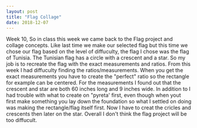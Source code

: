 ```yaml
---
layout: post
title: "Flag Collage"
date: 2018-12-07
---
```


Week 10, So in class this week we came back to the Flag project and collage concepts. Like last time we make our selected flag but this time we chose our flag based on the level of diffuculty, the flag I chose was the flag of Tunisia. The Tunisian flag has a circle with a crescent and a star. So my job is to recreate the flag with the exact measurements and ratios. From this week I had diffuculty finding the ratios/measurements. When you get the exact measurements you have to create the "perfect" ratio so the rectangle for example can be centered. For the measurements I found out that the crescent and star are both 60 inches long and 9 inches wide. In addition to I had trouble with what to create on "pyreta' first, even though when yout first make something you lay down the foundation so what I settled on doing was making the rectangle/flag itself first. Now I have to creat the cricles and crescents then later on the star. Overall I don't think the flag project will be too diffucult. 

